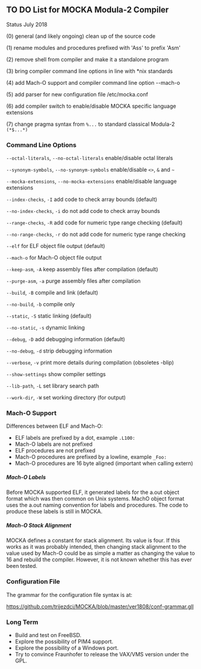 ## TO DO List for MOCKA Modula-2 Compiler
Status July 2018

(0) general (and likely ongoing) clean up of the source code

(1) rename modules and procedures prefixed with 'Ass' to prefix 'Asm'

(2) remove shell from compiler and make it a standalone program

(3) bring compiler command line options in line with *nix standards

(4) add Mach-O support and compiler command line option --mach-o

(5) add parser for new configuration file /etc/mocka.conf

(6) add compiler switch to enable/disable MOCKA specific language extensions

(7) change pragma syntax from `%...` to standard classical Modula-2 `(*$...*)`

### Command Line Options

`--octal-literals`, `--no-octal-literals` enable/disable octal literals

`--synonym-symbols`, `--no-synonym-symbols` enable/disable `<>`, `&` and `~`

`--mocka-extensions`, `--no-mocka-extensions` enable/disable language extensions

`--index-checks`, `-I` add code to check array bounds (default)

`--no-index-checks`, `-i` do not add code to check array bounds

`--range-checks`, `-R` add code for numeric type range checking (default)

`--no-range-checks`, `-r` do not add code for numeric type range checking

`--elf`     for ELF object file output (default)

`--mach-o`  for Mach-O object file output

`--keep-asm`, `-A`  keep assembly files after compilation (default)

`--purge-asm`, `-a`  purge assembly files after compilation

`--build`, `-B` compile and link (default)

`--no-build`, `-b` compile only

`--static`, `-S` static linking (default)

`--no-static`, `-s` dynamic linking

`--debug`, `-D` add debugging information (default)

`--no-debug`, `-d` strip debugging information

`--verbose`, `-v`  print more details during compilation (obsoletes -blip)

`--show-settings` show compiler settings

`--lib-path`, `-L` set library search path

`--work-dir`, `-W` set working directory (for output)

### Mach-O Support

Differences between ELF and Mach-O:

* ELF labels are prefixed by a dot, example `.L100:`
* Mach-O labels are not prefixed
* ELF procedures are not prefixed
* Mach-O procedures are prefixed by a lowline, example `_Foo:`
* Mach-O procedures are 16 byte aligned (important when calling extern)

##### Mach-O Labels

Before MOCKA supported ELF, it generated labels for the a.out object format which
was then common on Unix systems. MachO object format uses the a.out naming convention
for labels and procedures. The code to produce these labels is still in MOCKA.

##### Mach-O Stack Alignment

MOCKA defines a constant for stack alignment. Its value is four. If this works
as it was probably intended, then changing stack alignment to the value used by
Mach-O could be as simple a matter as changing the value to 16 and rebuild the
compiler. However, it is not known whether this has ever been tested.

### Configuration File

The grammar for the configuration file syntax is at:

https://github.com/trijezdci/MOCKA/blob/master/ver1808/conf-grammar.gll

### Long Term

* Build and test on FreeBSD.
* Explore the possibility of PIM4 support.
* Explore the possibility of a Windows port.
* Try to convince Fraunhofer to release the VAX/VMS version under the GPL.
